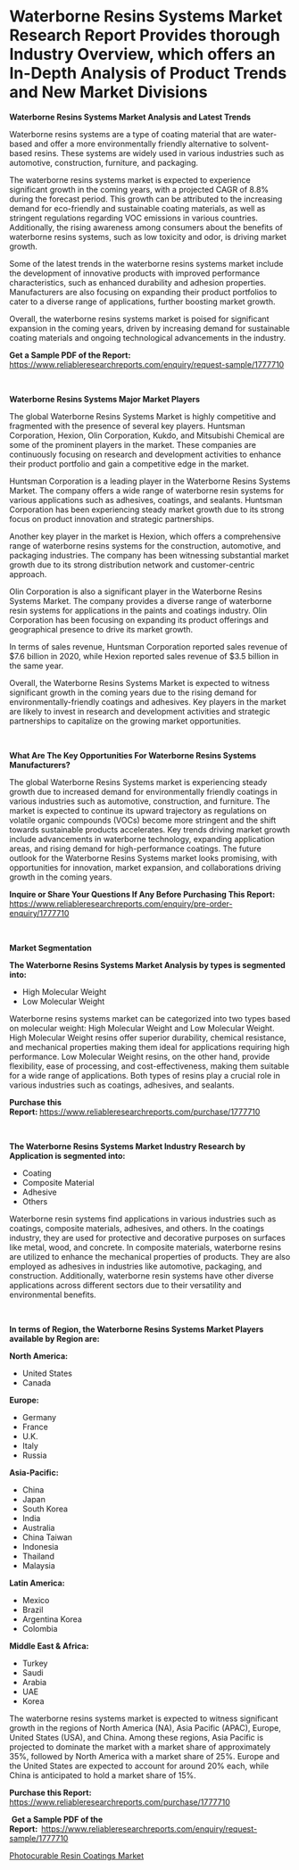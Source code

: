 <p><h1>Waterborne Resins Systems Market Research Report Provides thorough Industry Overview, which offers an In-Depth Analysis of Product Trends and New Market Divisions</h1></p><p><strong>Waterborne Resins Systems Market Analysis and Latest Trends</strong></p>
<p><p>Waterborne resins systems are a type of coating material that are water-based and offer a more environmentally friendly alternative to solvent-based resins. These systems are widely used in various industries such as automotive, construction, furniture, and packaging.</p><p>The waterborne resins systems market is expected to experience significant growth in the coming years, with a projected CAGR of 8.8% during the forecast period. This growth can be attributed to the increasing demand for eco-friendly and sustainable coating materials, as well as stringent regulations regarding VOC emissions in various countries. Additionally, the rising awareness among consumers about the benefits of waterborne resins systems, such as low toxicity and odor, is driving market growth.</p><p>Some of the latest trends in the waterborne resins systems market include the development of innovative products with improved performance characteristics, such as enhanced durability and adhesion properties. Manufacturers are also focusing on expanding their product portfolios to cater to a diverse range of applications, further boosting market growth.</p><p>Overall, the waterborne resins systems market is poised for significant expansion in the coming years, driven by increasing demand for sustainable coating materials and ongoing technological advancements in the industry.</p></p>
<p><strong>Get a Sample PDF of the Report:&nbsp;</strong> <a href="https://www.reliableresearchreports.com/enquiry/request-sample/1777710">https://www.reliableresearchreports.com/enquiry/request-sample/1777710</a></p>
<p>&nbsp;</p>
<p><strong>Waterborne Resins Systems Major Market Players</strong></p>
<p><p>The global Waterborne Resins Systems Market is highly competitive and fragmented with the presence of several key players.  Huntsman Corporation, Hexion, Olin Corporation, Kukdo, and Mitsubishi Chemical are some of the prominent players in the market. These companies are continuously focusing on research and development activities to enhance their product portfolio and gain a competitive edge in the market.</p><p>Huntsman Corporation is a leading player in the Waterborne Resins Systems Market. The company offers a wide range of waterborne resin systems for various applications such as adhesives, coatings, and sealants. Huntsman Corporation has been experiencing steady market growth due to its strong focus on product innovation and strategic partnerships.</p><p>Another key player in the market is Hexion, which offers a comprehensive range of waterborne resins systems for the construction, automotive, and packaging industries. The company has been witnessing substantial market growth due to its strong distribution network and customer-centric approach.</p><p>Olin Corporation is also a significant player in the Waterborne Resins Systems Market. The company provides a diverse range of waterborne resin systems for applications in the paints and coatings industry. Olin Corporation has been focusing on expanding its product offerings and geographical presence to drive its market growth.</p><p>In terms of sales revenue, Huntsman Corporation reported sales revenue of $7.6 billion in 2020, while Hexion reported sales revenue of $3.5 billion in the same year.</p><p>Overall, the Waterborne Resins Systems Market is expected to witness significant growth in the coming years due to the rising demand for environmentally-friendly coatings and adhesives. Key players in the market are likely to invest in research and development activities and strategic partnerships to capitalize on the growing market opportunities.</p></p>
<p>&nbsp;</p>
<p><strong>What Are The Key Opportunities For Waterborne Resins Systems Manufacturers?</strong></p>
<p><p>The global Waterborne Resins Systems market is experiencing steady growth due to increased demand for environmentally friendly coatings in various industries such as automotive, construction, and furniture. The market is expected to continue its upward trajectory as regulations on volatile organic compounds (VOCs) become more stringent and the shift towards sustainable products accelerates. Key trends driving market growth include advancements in waterborne technology, expanding application areas, and rising demand for high-performance coatings. The future outlook for the Waterborne Resins Systems market looks promising, with opportunities for innovation, market expansion, and collaborations driving growth in the coming years.</p></p>
<p><strong>Inquire or Share Your Questions If Any Before Purchasing This Report:</strong> <a href="https://www.reliableresearchreports.com/enquiry/pre-order-enquiry/1777710">https://www.reliableresearchreports.com/enquiry/pre-order-enquiry/1777710</a></p>
<p>&nbsp;</p>
<p><strong>Market Segmentation</strong></p>
<p><strong>The Waterborne Resins Systems Market Analysis by types is segmented into:</strong></p>
<p><ul><li>High Molecular Weight</li><li>Low Molecular Weight</li></ul></p>
<p><p>Waterborne resins systems market can be categorized into two types based on molecular weight: High Molecular Weight and Low Molecular Weight. High Molecular Weight resins offer superior durability, chemical resistance, and mechanical properties making them ideal for applications requiring high performance. Low Molecular Weight resins, on the other hand, provide flexibility, ease of processing, and cost-effectiveness, making them suitable for a wide range of applications. Both types of resins play a crucial role in various industries such as coatings, adhesives, and sealants.</p></p>
<p><strong>Purchase this Report:&nbsp;</strong><a href="https://www.reliableresearchreports.com/purchase/1777710">https://www.reliableresearchreports.com/purchase/1777710</a></p>
<p>&nbsp;</p>
<p><strong>The Waterborne Resins Systems Market Industry Research by Application is segmented into:</strong></p>
<p><ul><li>Coating</li><li>Composite Material</li><li>Adhesive</li><li>Others</li></ul></p>
<p><p>Waterborne resin systems find applications in various industries such as coatings, composite materials, adhesives, and others. In the coatings industry, they are used for protective and decorative purposes on surfaces like metal, wood, and concrete. In composite materials, waterborne resins are utilized to enhance the mechanical properties of products. They are also employed as adhesives in industries like automotive, packaging, and construction. Additionally, waterborne resin systems have other diverse applications across different sectors due to their versatility and environmental benefits.</p></p>
<p>&nbsp;</p>
<p><strong>In terms of Region, the Waterborne Resins Systems Market Players available by Region are:</strong></p>
<p>
    <p> <strong> North America: </strong>
        <ul>
            <li>United States</li>
            <li>Canada</li>
        </ul>
        </p> 
    <p> <strong> Europe: </strong>
        <ul>
            <li>Germany</li>
            <li>France</li>
            <li>U.K.</li>
            <li>Italy</li>
            <li>Russia</li>
        </ul>
        </p> 
    <p> <strong> Asia-Pacific: </strong>
        <ul>
            <li>China</li>
            <li>Japan</li>
            <li>South Korea</li>
            <li>India</li>
            <li>Australia</li>
            <li>China Taiwan</li>
            <li>Indonesia</li>
            <li>Thailand</li>
            <li>Malaysia</li>
        </ul>
        </p> 
    <p> <strong> Latin America: </strong>
        <ul>
            <li>Mexico</li>
            <li>Brazil</li>
            <li>Argentina Korea</li>
            <li>Colombia</li>
        </ul>
        </p> 
    <p> <strong> Middle East & Africa: </strong>
        <ul>
            <li>Turkey</li>
            <li>Saudi</li>
            <li>Arabia</li>
            <li>UAE</li>
            <li>Korea</li>
        </ul>
    </p>
    </p>
<p><p>The waterborne resins systems market is expected to witness significant growth in the regions of North America (NA), Asia Pacific (APAC), Europe, United States (USA), and China. Among these regions, Asia Pacific is projected to dominate the market with a market share of approximately 35%, followed by North America with a market share of 25%. Europe and the United States are expected to account for around 20% each, while China is anticipated to hold a market share of 15%.</p></p>
<p><strong>Purchase this Report: </strong><a href="https://www.reliableresearchreports.com/purchase/1777710">https://www.reliableresearchreports.com/purchase/1777710</a></p>
<p>&nbsp;<strong>Get a Sample PDF of the Report:&nbsp;&nbsp;</strong><a href="https://www.reliableresearchreports.com/enquiry/request-sample/1777710">https://www.reliableresearchreports.com/enquiry/request-sample/1777710</a></p>
<p><strong></strong></p>
<p><p><a href="https://nifty-kite-d51.notion.site/Photocurable-Resin-Coatings-Market-Research-Report-Provides-thorough-Industry-Overview-which-offers-36cb87550b8749f1a34a414de4f6a1ed">Photocurable Resin Coatings Market</a></p></p>